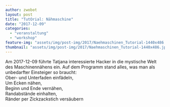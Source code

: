 ```yaml
---
author: zwobot
layout: post
title: "TutOrial: Nähmaschine"
date: "2017-12-09"
categories: 
  - "veranstaltung"
  - "workshop"
feature-img: "assets/img/post-img/2017/Naehmaschinen_Tutorial-1440x486.jpg"
thumbnail: "assets/img/post-img/2017/Naehmaschinen_Tutorial-1440x486.jpg"
---
```


Am 2017-12-09 führte Tatjana interessierte Hacker in die mystische Welt des Maschinennähens ein. Auf dem Programm stand alles, was man als unbedarfter Einsteiger so braucht:  
Ober- und Unterfaden einfädeln,  
Um Ecken nähen,  
Beginn und Ende vernähen,  
Randabstände einhalten,  
Ränder per Zickzackstich versäubern
